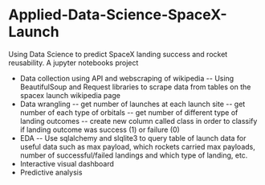 # Applied-Data-Science-SpaceX-Launch
Using Data Science to predict SpaceX landing success and rocket reusability. A jupyter notebooks project

- Data collection using API and webscraping of wikipedia
    -- Using BeautifulSoup and Request libraries to scrape data from tables on the spacex launch wikipedia page
- Data wrangling
-- get number of launches at each launch site
-- get number of each type of orbitals
-- get number of different type of landing outcomes
-- create new column called class in order to classify if landing outcome was success (1) or failure (0)
- EDA
-- Use sqlalchemy and slqlite3 to query table of launch data for useful data such as max payload, which rockets carried max payloads, number of successful/failed landings and which type of landing, etc.
- Interactive visual dashboard
- Predictive analysis
